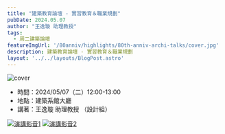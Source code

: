 ```yaml
---
title: "建築教育論壇 - 實習教育＆職業規劃"
pubDate: 2024.05.07
author: "王逸璇 助理教授"
tags:
  - 周二建築論壇
featureImgUrl: '/80anniv/highlights/80th-anniv-archi-talks/cover.jpg'
description: 建築教育論壇 - 實習教育＆職業規劃
layout: '../../layouts/BlogPost.astro'
---
```

![cover](/80anniv/highlights/80th-anniv-archi-talks/cover.jpg)

- 時間：2024/05/07（二）12:00-13:00
- 地點：建築系館大廳
- 講著：王逸璇 助理教授 （設計組）

[![演講影音1](https://img.youtube.com/vi/DbZUWe1GgY4/0.jpg)](https://www.youtube.com/watch?v=DbZUWe1GgY4)
[![演講影音2](https://img.youtube.com/vi/ZSyH1cqs7E8/0.jpg)](https://www.youtube.com/watch?v=ZSyH1cqs7E8)